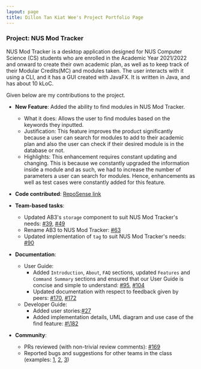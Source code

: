 ```yaml
---
layout: page
title: Dillon Tan Kiat Wee's Project Portfolio Page
---
```


### Project: NUS Mod Tracker

NUS Mod Tracker is a desktop application designed for NUS Computer Science (CS) students who are enrolled in the Academic Year 2021/2022 and onward to create their own academic plan,
as well as to keep track of their Modular Credits(MC) and modules taken. The user interacts with it using a CLI, and it has a GUI created with JavaFX. It is written in Java, and has about 10 kLoC.

Given below are my contributions to the project.

* **New Feature**: Added the ability to find modules in NUS Mod Tracker.
    * What it does: Allows the user to find modules based on the keywords they inputted.
    * Justification: This feature improves the product significantly because a user can search for modules to add to their academic plan and also the user can check if their desired module is in the database or not.
    * Highlights: This enhancement requires constant updating and changing. This is because we constantly upgraded the information inside a module and as such, we had to increase the number of parameters a user can search for modules. Hence, enhancements as well as test cases were constantly added for this feature.

* **Code contributed**: [RepoSense link](https://nus-cs2103-ay2122s1.github.io/tp-dashboard/?search=&sort=groupTitle&sortWithin=title&timeframe=commit&mergegroup=&groupSelect=groupByRepos&breakdown=true&checkedFileTypes=docs~functional-code~test-code~other&since=2021-09-17&tabOpen=true&tabType=authorship&tabAuthor=El0hime&tabRepo=AY2122S1-CS2103T-W17-2%2Ftp%5Bmaster%5D&authorshipIsMergeGroup=false&authorshipFileTypes=docs~functional-code~test-code~other&authorshipIsBinaryFileTypeChecked=false)

* **Team-based tasks**:
  * Updated AB3's `storage` component to suit NUS Mod Tracker's needs: [\#39](https://github.com/AY2122S1-CS2103T-W17-2/tp/pull/39), [\#49](https://github.com/AY2122S1-CS2103T-W17-2/tp/pull/49)
  * Rename AB3 to NUS Mod Tracker: [\#63](https://github.com/AY2122S1-CS2103T-W17-2/tp/pull/63)
  * Updated implementation of `tag` to suit NUS Mod Tracker's needs: [\#90](https://github.com/AY2122S1-CS2103T-W17-2/tp/pull/90)

* **Documentation**:
    * User Guide:
        * Added `Introduction`, `About`, `FAQ` sections, updated `Features` and `Command Summary` sections and ensured that our User Guide is concise and simple to understand: [\#95](https://github.com/AY2122S1-CS2103T-W17-2/tp/pull/95), [\#104](https://github.com/AY2122S1-CS2103T-W17-2/tp/pull/104)
        * Updated documentation with respect to feedback given by peers: [\#170](https://github.com/AY2122S1-CS2103T-W17-2/tp/pull/170), [\#172](https://github.com/AY2122S1-CS2103T-W17-2/tp/pull/172)
    * Developer Guide:
        * Added user stories:[\#27](https://github.com/AY2122S1-CS2103T-W17-2/tp/pull/27)
        * Added implementation details, UML diagram and use case of the find feature: [#\182](https://github.com/AY2122S1-CS2103T-W17-2/tp/pull/182)



* **Community**:
  * PRs reviewed (with non-trivial review comments): [\#169](https://github.com/AY2122S1-CS2103T-W17-2/tp/pull/169)
  * Reported bugs and suggestions for other teams in the class (examples: [1](https://github.com/AY2122S1-CS2103T-T13-4/tp/issues/169), [2](https://github.com/AY2122S1-CS2103T-W08-1/tp/issues/202), [3](https://github.com/AY2122S1-CS2103T-T13-4/tp/issues/171))
  